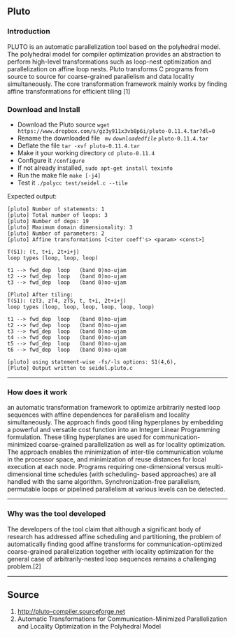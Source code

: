 ## Pluto   
### Introduction  
PLUTO is an automatic parallelization tool based on the polyhedral model. The polyhedral model for compiler optimization provides an abstraction to perform high-level transformations such as loop-nest optimization and parallelization on affine loop nests. Pluto transforms C programs from source to source for coarse-grained parallelism and data locality simultaneously. The core transformation framework mainly works by finding affine transformations for efficient tiling [1]   

### Download and Install  
* Download the Pluto source ` wget https://www.dropbox.com/s/gz3y911x3vb8p6i/pluto-0.11.4.tar?dl=0 `
* Rename the downloaded file ` mv` *`downloadedfile`* `pluto-0.11.4.tar `
* Deflate the file ` tar -xvf pluto-0.11.4.tar `
* Make it your working directory ` cd pluto-0.11.4 `
* Configure it ` /configure `
* If not already installed, ` sudo apt-get install texinfo `
* Run the make file ` make [-j4] `
* Test it ` ./polycc test/seidel.c --tile `

Expected output:
```
[pluto] Number of statements: 1
[pluto] Total number of loops: 3
[pluto] Number of deps: 19
[pluto] Maximum domain dimensionality: 3
[pluto] Number of parameters: 2
[pluto] Affine transformations [<iter coeff's> <param> <const>]

T(S1): (t, t+i, 2t+i+j)
loop types (loop, loop, loop)

t1 --> fwd_dep  loop   (band 0)no-ujam
t2 --> fwd_dep  loop   (band 0)no-ujam
t3 --> fwd_dep  loop   (band 0)no-ujam

[Pluto] After tiling:
T(S1): (zT3, zT4, zT5, t, t+i, 2t+i+j)
loop types (loop, loop, loop, loop, loop, loop)

t1 --> fwd_dep  loop   (band 0)no-ujam
t2 --> fwd_dep  loop   (band 0)no-ujam
t3 --> fwd_dep  loop   (band 0)no-ujam
t4 --> fwd_dep  loop   (band 0)no-ujam
t5 --> fwd_dep  loop   (band 0)no-ujam
t6 --> fwd_dep  loop   (band 0)no-ujam

[pluto] using statement-wise -fs/-ls options: S1(4,6), 
[Pluto] Output written to seidel.pluto.c

```   
 
--- 

### How does it work  
an automatic transformation framework to optimize arbitrarily nested loop sequences with affine dependences for parallelism and locality simultaneously. The approach finds good tiling hyperplanes by embedding a powerful and versatile cost function into an Integer Linear Programming formulation. These tiling hyperplanes are used for communication-minimized coarse-grained parallelization as well as for locality optimization. The approach enables the minimization of inter-tile communication volume in the processor space, and minimization of reuse distances for local execution at each node. Programs requiring one-dimensional versus multi-dimensional time schedules (with scheduling- based approaches) are all handled with the same algorithm. Synchronization-free parallelism, permutable loops or pipelined parallelism at various levels can be detected.  

--- 

### Why was the tool developed  
The developers of the tool claim that although a significant body of research has addressed affine scheduling and partitioning, the problem of automatically finding good affine transforms for communication-optimized coarse-grained parallelization together with locality optimization for the general case of arbitrarily-nested loop sequences remains a challenging problem.[2]  
  
--- 


## Source
1. http://pluto-compiler.sourceforge.net 
2. Automatic Transformations for Communication-Minimized Parallelization and Locality Optimization in the Polyhedral Model
